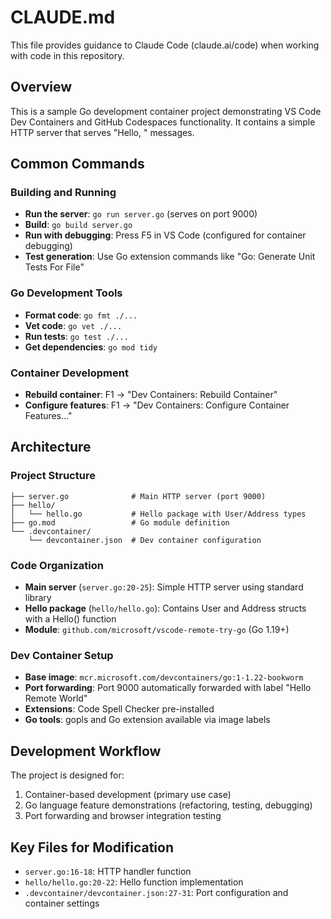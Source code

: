 # CLAUDE.md

This file provides guidance to Claude Code (claude.ai/code) when working with code in this repository.

## Overview

This is a sample Go development container project demonstrating VS Code Dev Containers and GitHub Codespaces functionality. It contains a simple HTTP server that serves "Hello, " messages.

## Common Commands

### Building and Running
- **Run the server**: `go run server.go` (serves on port 9000)
- **Build**: `go build server.go`
- **Run with debugging**: Press F5 in VS Code (configured for container debugging)
- **Test generation**: Use Go extension commands like "Go: Generate Unit Tests For File"

### Go Development Tools
- **Format code**: `go fmt ./...`
- **Vet code**: `go vet ./...`
- **Run tests**: `go test ./...`
- **Get dependencies**: `go mod tidy`

### Container Development
- **Rebuild container**: F1 → "Dev Containers: Rebuild Container"
- **Configure features**: F1 → "Dev Containers: Configure Container Features..."

## Architecture

### Project Structure
```
├── server.go              # Main HTTP server (port 9000)
├── hello/
│   └── hello.go           # Hello package with User/Address types
├── go.mod                 # Go module definition
└── .devcontainer/
    └── devcontainer.json  # Dev container configuration
```

### Code Organization
- **Main server** (`server.go:20-25`): Simple HTTP server using standard library
- **Hello package** (`hello/hello.go`): Contains User and Address structs with a Hello() function
- **Module**: `github.com/microsoft/vscode-remote-try-go` (Go 1.19+)

### Dev Container Setup
- **Base image**: `mcr.microsoft.com/devcontainers/go:1-1.22-bookworm`
- **Port forwarding**: Port 9000 automatically forwarded with label "Hello Remote World"
- **Extensions**: Code Spell Checker pre-installed
- **Go tools**: gopls and Go extension available via image labels

## Development Workflow

The project is designed for:
1. Container-based development (primary use case)
2. Go language feature demonstrations (refactoring, testing, debugging)
3. Port forwarding and browser integration testing

## Key Files for Modification
- `server.go:16-18`: HTTP handler function
- `hello/hello.go:20-22`: Hello function implementation
- `.devcontainer/devcontainer.json:27-31`: Port configuration and container settings